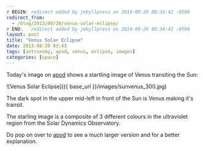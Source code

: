 ```yaml
---
# BEGIN: redirect added by jekyllpress on 2014-09-29 00:34:42 -0500
redirect_from:
  - /blog/2013/08/20/venus-solar-eclipse/
# END:   redirect added by jekyllpress on 2014-09-29 00:34:42 -0500
layout: post
title: "Venus Solar Eclipse"
date: 2013-08-20 03:43
tags: [astronomy, apod, venus, eclipse, images]
categories: [space]
---
```

Today's image on [apod](http://apod.nasa.gov/apod/ap130820.html) shows
a startling image of Venus transiting the Sun:

![Venus Solar Eclipse]({{ base_url }}/images/sunvenus_300.jpg)

The dark spot in the upper mid-left in front of the Sun is Venus
making it's transit.

The starling image is a composite of 3 different colours in the
ultraviolet region from the Solar Dynamics Observatory.

Do pop on over to [apod](http://apod.nasa.gov/apod/ap130820.html)
to see a much larger version and for a better explanation.


